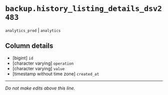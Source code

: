 # `backup.history_listing_details_dsv2483`
`analytics_prod` | `analytics`

## Column details
* [bigint]    `id`
* [character varying] `operation`
* [character varying] `value`
* [timestamp without time zone] `created_at`

-------------------------------------------------------------------------------
*Do not make edits above this line.*
